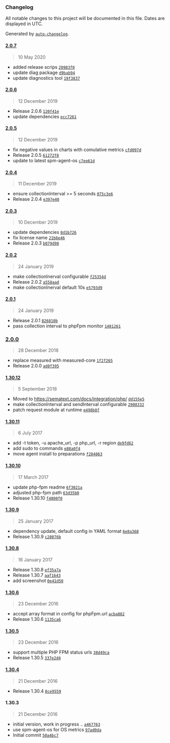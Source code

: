 ### Changelog

All notable changes to this project will be documented in this file. Dates are displayed in UTC.

Generated by [`auto-changelog`](https://github.com/CookPete/auto-changelog).

#### [2.0.7](https://github.com/sematext/sematext-agent-httpd/compare/2.0.6...2.0.7)

> 10 May 2020

- added release scrips [`20983f0`](https://github.com/sematext/sematext-agent-httpd/commit/20983f0dc63e2da17566d0d95d6bb5b8c34cbb5f)
- update diag package [`d9bab94`](https://github.com/sematext/sematext-agent-httpd/commit/d9bab945e707c837fa1ae3feee293aae17098f9e)
- update diagnostics tool [`19f3837`](https://github.com/sematext/sematext-agent-httpd/commit/19f38374c622ff911b9d3feed956b2133192a60f)

#### [2.0.6](https://github.com/sematext/sematext-agent-httpd/compare/2.0.5...2.0.6)

> 12 December 2019

- Release 2.0.6 [`120f41e`](https://github.com/sematext/sematext-agent-httpd/commit/120f41e1a1ae9e9dcdcf9de6710b343b00ff807c)
- update dependencies [`ecc7261`](https://github.com/sematext/sematext-agent-httpd/commit/ecc7261cc6284e45bf79f684e1405df4baebced5)

#### [2.0.5](https://github.com/sematext/sematext-agent-httpd/compare/2.0.4...2.0.5)

> 12 December 2019

- fix negative values in charts with comulative metrics [`cfd097d`](https://github.com/sematext/sematext-agent-httpd/commit/cfd097d041c829d14f278c6de0c16b29aa5f8f44)
- Release 2.0.5 [`61272f8`](https://github.com/sematext/sematext-agent-httpd/commit/61272f87838f6f6238c408acc5c4b5172319c427)
- update to latest spm-agent-os [`c7ee61d`](https://github.com/sematext/sematext-agent-httpd/commit/c7ee61dd8aa7303988c063a08940153411071e53)

#### [2.0.4](https://github.com/sematext/sematext-agent-httpd/compare/2.0.3...2.0.4)

> 11 December 2019

- ensure collectionInterval &gt;= 5 seconds [`075c3e6`](https://github.com/sematext/sematext-agent-httpd/commit/075c3e6cb9171022f8408d927b54f31e33e9d877)
- Release 2.0.4 [`e397e40`](https://github.com/sematext/sematext-agent-httpd/commit/e397e405bb6e7162a9292156315f01e09cec775d)

#### [2.0.3](https://github.com/sematext/sematext-agent-httpd/compare/2.0.2...2.0.3)

> 10 December 2019

- update dependencies [`8d1b726`](https://github.com/sematext/sematext-agent-httpd/commit/8d1b726409678b6205986ccf2b8424ebd0dd80fc)
- fix license name [`21b6e46`](https://github.com/sematext/sematext-agent-httpd/commit/21b6e4611c7df9ce9f7cf9d06c809bc393338aee)
- Release 2.0.3 [`b079d98`](https://github.com/sematext/sematext-agent-httpd/commit/b079d989a58dc5df0cc86b799d5c522361bf2ec8)

#### [2.0.2](https://github.com/sematext/sematext-agent-httpd/compare/2.0.1...2.0.2)

> 24 January 2019

- make collectionInerval configurable [`f25354d`](https://github.com/sematext/sematext-agent-httpd/commit/f25354d9ffbebbad7bf4e98bbaa98f2e010ebbdf)
- Release 2.0.2 [`a558aad`](https://github.com/sematext/sematext-agent-httpd/commit/a558aadc569ea5b77e3c888f2851b883b5398169)
- make collectionInerval default 10s [`e5793d9`](https://github.com/sematext/sematext-agent-httpd/commit/e5793d9a197519fead219108a3a7884e49219bb2)

#### [2.0.1](https://github.com/sematext/sematext-agent-httpd/compare/2.0.0...2.0.1)

> 24 January 2019

- Release 2.0.1 [`826810b`](https://github.com/sematext/sematext-agent-httpd/commit/826810b5dc90763aa1c2a0869fba6555b87f3f32)
- pass collection interval to phpFpm monitor [`1481261`](https://github.com/sematext/sematext-agent-httpd/commit/1481261360c3fc88063232d8c835e50a70cdb850)

### [2.0.0](https://github.com/sematext/sematext-agent-httpd/compare/1.30.12...2.0.0)

> 28 December 2018

- replace measured with measured-core [`1f2f265`](https://github.com/sematext/sematext-agent-httpd/commit/1f2f2655d0724f68351c06cb05bf0e3e986ce44d)
- Release 2.0.0 [`ad0f395`](https://github.com/sematext/sematext-agent-httpd/commit/ad0f39548f2649c5d4d4044a01457affe55ec211)

#### [1.30.12](https://github.com/sematext/sematext-agent-httpd/compare/1.30.11...1.30.12)

> 5 September 2018

- Moved to https://sematext.com/docs/integration/php/ [`dd155e5`](https://github.com/sematext/sematext-agent-httpd/commit/dd155e5d3994a91f86d6c2d894678d0496c7de4c)
- make collectionInterval and sendInterval configurable [`2908332`](https://github.com/sematext/sematext-agent-httpd/commit/2908332f0d4036d5aaf461a638f5329dddea5b04)
- patch request module at runtime [`e498b8f`](https://github.com/sematext/sematext-agent-httpd/commit/e498b8f0522a0f7c9492956bcb58e02a480d3acf)

#### [1.30.11](https://github.com/sematext/sematext-agent-httpd/compare/1.30.10...1.30.11)

> 6 July 2017

- add  -t token, -u apache_url, -p php_url, -r region [`de9fd62`](https://github.com/sematext/sematext-agent-httpd/commit/de9fd6221f68676f9cd5c5a60751016f508bced7)
- add sudo to commands [`e88a0f4`](https://github.com/sematext/sematext-agent-httpd/commit/e88a0f4e92ca79ad13c585b9d351dfd9750b8a0c)
- move agent install to preparations [`f284863`](https://github.com/sematext/sematext-agent-httpd/commit/f284863adbd83ecee3e3d58f5e81d6ed9b4ccc34)

#### [1.30.10](https://github.com/sematext/sematext-agent-httpd/compare/1.30.9...1.30.10)

> 17 March 2017

- update php-fpm readme [`6f3021a`](https://github.com/sematext/sematext-agent-httpd/commit/6f3021a518474ac8dbf8a2773f0a8f29208c192d)
- adjusted php-fpm path [`63d35b0`](https://github.com/sematext/sematext-agent-httpd/commit/63d35b071f367ba672887efcd94706f126c08e03)
- Release 1.30.10 [`f4800f0`](https://github.com/sematext/sematext-agent-httpd/commit/f4800f05ca32e5c06a990edfa84cd37ee920ce47)

#### [1.30.9](https://github.com/sematext/sematext-agent-httpd/compare/1.30.8...1.30.9)

> 25 January 2017

- dependency update, default config in YAML format [`6e8a368`](https://github.com/sematext/sematext-agent-httpd/commit/6e8a36897e993786c24c5f2d43e2b1ff1a191fce)
- Release 1.30.9 [`c28076b`](https://github.com/sematext/sematext-agent-httpd/commit/c28076b2467336efba9a6d009815b74b1b93b0ec)

#### [1.30.8](https://github.com/sematext/sematext-agent-httpd/compare/1.30.6...1.30.8)

> 16 January 2017

- Release 1.30.8 [`ef35a7a`](https://github.com/sematext/sematext-agent-httpd/commit/ef35a7a721923fecc423e532449729dd773279a0)
- Release 1.30.7 [`aaf1643`](https://github.com/sematext/sematext-agent-httpd/commit/aaf16436cc57bf8910d852f927d578266043baca)
- add screenshot [`0e41d50`](https://github.com/sematext/sematext-agent-httpd/commit/0e41d50775f59cdf20d1649682c4318619932475)

#### [1.30.6](https://github.com/sematext/sematext-agent-httpd/compare/1.30.5...1.30.6)

> 23 December 2016

- accept array format in config for phpFpm.url [`acba882`](https://github.com/sematext/sematext-agent-httpd/commit/acba88223e1a22df9b59ab33fbc8b0afa5cf4abe)
- Release 1.30.6 [`1135ca6`](https://github.com/sematext/sematext-agent-httpd/commit/1135ca64c0d9038f19a31f396a635061cb034f61)

#### [1.30.5](https://github.com/sematext/sematext-agent-httpd/compare/1.30.4...1.30.5)

> 23 December 2016

- support multiple PHP FPM status urls [`38d49ca`](https://github.com/sematext/sematext-agent-httpd/commit/38d49ca016b40a2484462b92e7e9891a975ea330)
- Release 1.30.5 [`337e2d4`](https://github.com/sematext/sematext-agent-httpd/commit/337e2d427d7c78105ef17dd7883e3ebf920241a6)

#### [1.30.4](https://github.com/sematext/sematext-agent-httpd/compare/1.30.3...1.30.4)

> 21 December 2016

- Release 1.30.4 [`0ce9559`](https://github.com/sematext/sematext-agent-httpd/commit/0ce95590fe763b5914617b0901dc5e4c96ca226a)

#### 1.30.3

> 21 December 2016

- initial version, work in progress .. [`a467763`](https://github.com/sematext/sematext-agent-httpd/commit/a467763f1c271af7240749ad5bdd0ca0d8e20c5c)
- use spm-agent-os for OS metrics [`97ad0da`](https://github.com/sematext/sematext-agent-httpd/commit/97ad0dac5dd574210ee06abbcdb55e81d1909a5b)
- Initial commit [`50a4bc7`](https://github.com/sematext/sematext-agent-httpd/commit/50a4bc74e996efadc278bbead701276cc9a9e898)
